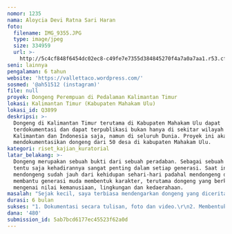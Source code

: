 ```yaml
---
nomor: 1235
nama: Aloycia Devi Ratna Sari Haran
foto:
  filename: IMG_9355.JPG
  type: image/jpeg
  size: 334959
  url: >-
    http://5c4cf848f6454dc02ec8-c49fe7e7355d384845270f4a7a0a7aa1.r53.cf2.rackcdn.com/bf6546b2-a743-47b8-9eee-b69d1d213e09/IMG_9355.JPG
seni: lainnya
pengalaman: 6 tahun
website: 'https://vallettaco.wordpress.com/'
sosmed: '@ah51512 (instagram)'
file: null
proyek: Dongeng Perempuan di Pedalaman Kalimantan Timur
lokasi: Kalimantan Timur (Kabupaten Mahakam Ulu)
lokasi_id: Q3899
deskripsi: >-
  Dongeng di Kalimantan Timur terutama di Kabupaten Mahakam Ulu dapat
  terdokumentasi dan dapat terpublikasi bukan hanya di sekitar wilayah
  Kalimantan dan Indonesia saja, namun di seluruh Dunia. Proyek ini akan
  mendokumentasikan dongeng dari 50 desa di kabupaten Mahakam Ulu. 
kategori: riset_kajian_kuratorial
latar_belakang: >-
  Dongeng merupakan sebuah bukti dari sebuah peradaban. Sebagai sebuah bukti,
  tentu saja kehadirannya sangat penting dalam setiap generasi. Saat ini
  mendongeng sudah jauh dari kehidupan sehari-hari padahal mendongeng dapat
  membantu generasi muda membentuk karakter, terutama dongeng yang berkaitan
  mengenai nilai kemanusiaan, lingkungan dan kedaerahaan. 
masalah: "Sejak kecil, saya terbiasa mendengarkan dongeng yang diceritakan oleh nenek dan kakek saya. Semenjak beliau tidak ada di dunia ini, saya merindukan mendengar dongeng dari mereka. Saat ini saya hanya menginggat sepenggal cerita dari puluhan cerita yang pernah diceritakan kepada saya dan adik-adik saya. Mungkin ini terdengar sangat personal, namun saya melihat bahwa buku cerita dongen yang ada di toko buku merupakan mayoritas cerita dari pulau Jawa saja. Sudah lama saya ingin menjalankan proyek ini, namun untuk mencapai 50 desa di Kabupaten Mahakam Ulu bukanlah hal yang mudah. Terutama untuk seorang perempuan. Medan perjalanan yang sangat sulit dan biaya yang besar merupakan penghalang utama saya.\r\n\r\nSaya pernah mewawancarai beberapa tetua di beberapa kampung yang bisa saya gapai, banyak cerita yang mereka sampaikan dan banyak sekali aset budaya yang tidak terdokumentasi dengan baik termasuk dongeng. Saya berharap dapat mendengar atau membaca buku yang merupakan dongeng yang berasal dari tanah Kalimantan. Serta sosok pendongeng seperti kakek dan nenek saya dapat terus ada dan semakin banyak."
durasi: 6 bulan
sukses: "1. Dokumentasi secara tulisan, foto dan video.\r\n2. Membentuk komunitas mendongeng asli kalimantan\r\n3. Mulai tumbuh kembali budaya mendongeng dalam keluarga\r\n4. Mempublikasikan dongen, baik dalam bentuk buku dan digital"
dana: '480'
submission_id: 5ab7bcd6177ec45523f62a0d
---
```

